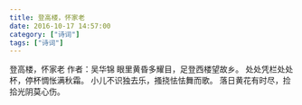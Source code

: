 ```yaml
---
title: 登高楼，怀家老
date: 2016-10-17 14:57:00
category: ["诗词"]
tags: ["诗词"]
---
```

登高楼，怀家老
作者：吴华锦
眼里黄昏多耀目，足登西楼望故乡。
处处凭栏处处杯，停杯惆怅满秋霜。
小儿不识独去乐，搔挠怯怯舞而歌。
落日黄花有时尽，捡拾光阴莫心伤。
